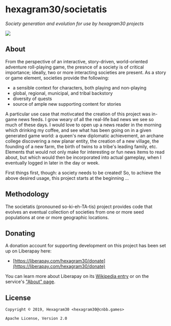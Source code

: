# hexagram30/societatis

*Society generation and evolution for use by hexagram30 projects*

[![][logo]][logo-large]


## About

From the perspective of an interactive, story-driven, world-oriented adventure roll-playing game, the presnce of a society is of critical importance; ideally, two or more interacting societies are present. As a story or game element, societies provide the following:
* a sensible context for characters, both playing and non-playing
* global, regional, municipal, and tribal backstory
* diversity of quests
* source of ample new supporting content for stories

A particular use case that motivcated the creation of this project was in-game news feeds. I grow weary of all the real-life bad news we see so much of these days. I would love to open up a news reader in the morning which drinking my coffee, and see what has been going on in a given generated game world: a queen's new diplomatic achievement, an archane college discovering a new planar entity, the creation of a new village, the founding of a new farm, the birth of twins to a tribe's leading family, etc. Elements that would not only make for interesting or fun news items to read about, but which would then be incorporated into actual gameplay, when I eventually logged in later in the day or week.

First things first, though: a society needs to be created! So, to achieve the above desired usage, this project starts at the beginning ...


## Methodology

The societatis (pronouned so-ki-eh-TA-tis) project provides code that evolves an eventual collection of societies from one or more seed populations at one or more geographic locations.


## Donating

A donation account for supporting development on this project has been set up
on Liberapay here:

* [https://liberapay.com/hexagram30/donate](https://liberapay.com/hexagram30/donate)

You can learn more about Liberapay on its [Wikipedia entry][libera-wiki] or on the
service's ["About" page][libera-about].

[libera-wiki]: https://en.wikipedia.org/wiki/Liberapay
[libera-about]: https://liberapay.com/about/


## License

```
Copyright © 2019, Hexagram30 <hexagram30@cnbb.games>

Apache License, Version 2.0
```

<!-- Named page links below: /-->

[logo]: https://raw.githubusercontent.com/hexagram30/resources/master/branding/logo/h30-logo-2-long-with-text-x695.png
[logo-large]: https://raw.githubusercontent.com/hexagram30/resources/master/branding/logo/h30-logo-2-long-with-text-x3440.png
[comp-event]: https://github.com/hexagram30/hexagramMUSH/blob/master/src/hexagram30/mush/components/event.clj
